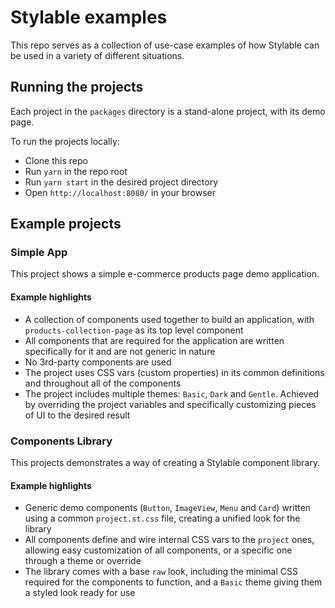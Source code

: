 # Stylable examples

This repo serves as a collection of use-case examples of how Stylable can be used in a variety of different situations.

## Running the projects
Each project in the `packages` directory is a stand-alone project, with its demo page.

To run the projects locally:

- Clone this repo
- Run `yarn` in the repo root
- Run `yarn start` in the desired project directory
- Open `http://localhost:8080/` in your browser 

## Example projects

### Simple App
This project shows a simple e-commerce products page demo application.

#### Example highlights
- A collection of components used together to build an application, with `products-collection-page` as its top level component
- All components that are required for the application are written specifically for it and are not generic in nature
- No 3rd-party components are used
- The project uses CSS vars (custom properties) in its common definitions and throughout all of the components
- The project includes multiple themes: `Basic`, `Dark` and `Gentle`. Achieved by overriding the project variables and specifically customizing pieces of UI to the desired result

### Components Library
This projects demonstrates a way of creating a Stylable component library.

#### Example highlights
- Generic demo components (`Button`, `ImageView`, `Menu` and `Card`) written using a common `project.st.css` file, creating a unified look for the library
- All components define and wire internal CSS vars to the `project` ones, allowing easy customization of all components, or a specific one through a theme or override
- The library comes with a base `raw` look, including the minimal CSS required for the components to function, and a `Basic` theme giving them a styled look ready for use 
